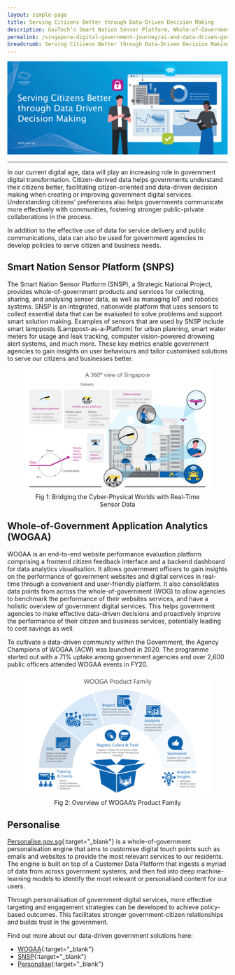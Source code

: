 ```yaml
---
layout: simple-page
title: Serving Citizens Better through Data-Driven Decision Making
description: GovTech’s Smart Nation Sensor Platform, Whole-of-Government Application Analytics and Personalise tech enable us to serve our citizens and businesses with data-driven solutions.
permalink: /singapore-digital-government-journey/ai-and-data-driven-government/serving-citizens-better-through-data-driven-decision-makingr
breadcrumb: Serving Citizens Better through Data-Driven Decision Making
---
```


![Serving Citizens Better through Data-Driven Decision Making](/images/digital-transformation/Serving_Citizens_Better_through_Data_Driven_Decision_Making_Banner.png)

---

In our current digital age, data will play an increasing role in government digital transformation. Citizen-derived data helps governments understand their citizens better, facilitating citizen-oriented and data-driven decision making when creating or improving government digital services. Understanding citizens’ preferences also helps governments communicate more effectively with communities, fostering stronger public-private collaborations in the process. 

In addition to the effective use of data for service delivery and public communications, data can also be used for government agencies to develop policies to serve citizen and business needs. 

## Smart Nation Sensor Platform (SNPS)

The Smart Nation Sensor Platform (SNSP), a Strategic National Project, provides whole-of-government products and services for collecting, sharing, and analysing sensor data, as well as managing IoT and robotics systems. SNSP is an integrated, nationwide platform that uses sensors to collect essential data that can be evaluated to solve problems and support smart solution making. Examples of sensors that are used by SNSP include smart lampposts (Lamppost-as-a-Platform) for urban planning, smart water meters for usage and leak tracking, computer vision-powered drowning alert systems, and much more. These key metrics enable government agencies to gain insights on user behaviours and tailor customised solutions to serve our citizens and businesses better. 

<figure style="text-align: center">
  <img
    src="/images/digital-transformation/Fig_1_Serving.png" 
    alt="Fig 1: Bridging the Cyber-Physical Worlds with Real-Time Sensor Data"
  />
  <figcaption>Fig 1: Bridging the Cyber-Physical Worlds with Real-Time Sensor Data</figcaption>
</figure>

## Whole-of-Government Application Analytics (WOGAA)

WOGAA is an end-to-end website performance evaluation platform comprising a frontend citizen feedback interface and a backend dashboard for data analytics visualisation. It allows government officers to gain insights on the performance of government websites and digital services in real-time through a convenient and user-friendly platform. It also consolidates data points from across the whole-of-government (WOG) to allow agencies to benchmark the performance of their websites services, and have a holistic overview of government digital services. This helps government agencies to make effective data-driven decisions and proactively improve the performance of their citizen and business services, potentially leading to cost savings as well.

To cultivate a data-driven community within the Government, the Agency Champions of WOGAA (ACW) was launched in 2020. The programme started out with a 71% uptake among government agencies and over 2,600 public officers attended WOGAA events in FY20.

<figure style="text-align: center">
  <img
    src="/images/digital-transformation/Fig_2_Serving.png" 
    alt="Fig 2: Overview of WOGAA’s Product Family"
  />
  <figcaption>Fig 2: Overview of WOGAA’s Product Family</figcaption>
</figure>

## Personalise 

[Personalise.gov.sg](https://personalise.gov.sg/){:target="_blank"} is a whole-of-government personalisation engine that aims to customise digital touch points such as emails and websites to provide the most relevant services to our residents. The engine is built on top of a Customer Data Platform that ingests a myriad of data from across government systems, and then fed into deep machine-learning models to identify the most relevant or personalised content for our users.

Through personalisation of government digital services, more effective targeting and engagement strategies can be developed to achieve policy-based outcomes. This facilitates stronger government-citizen relationships and builds trust in the government.

Find out more about our data-driven government solutions here:
*	[WOGAA](https://www.developer.tech.gov.sg/technologies/analytics/wogaa.html){:target="_blank"}
*	[SNSP](https://www.tech.gov.sg/products-and-services/smart-nation-sensor-platform/){:target="_blank"}
*	[Personalise](https://www.developer.tech.gov.sg/technologies/analytics/personalise.html){:target="_blank"}

